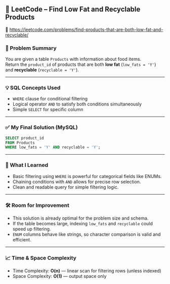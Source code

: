 ## 🧠 LeetCode – Find Low Fat and Recyclable Products  
🔗 https://leetcode.com/problems/find-products-that-are-both-low-fat-and-recyclable/

### 📌 Problem Summary  
You are given a table `Products` with information about food items.  
Return the `product_id` of products that are both **low fat** (`low_fats = 'Y'`) and **recyclable** (`recyclable = 'Y'`).

---

### 💡 SQL Concepts Used  
- `WHERE` clause for conditional filtering  
- Logical operator `AND` to satisfy both conditions simultaneously  
- Simple `SELECT` for specific column

---

### ✅ My Final Solution (MySQL)
```sql
SELECT product_id
FROM Products
WHERE low_fats = 'Y' AND recyclable = 'Y';
```

---

### 💬 What I Learned  
- Basic filtering using `WHERE` is powerful for categorical fields like ENUMs.  
- Chaining conditions with `AND` allows for precise row selection.  
- Clean and readable query for simple filtering logic.

---

### 🛠️ Room for Improvement  
- This solution is already optimal for the problem size and schema.  
- If the table becomes large, indexing `low_fats` and `recyclable` could speed up filtering.  
- `ENUM` columns behave like strings, so character comparison is valid and efficient.

---

### 📈 Time & Space Complexity
- Time Complexity: **O(n)** — linear scan for filtering rows (unless indexed)  
- Space Complexity: **O(1)** — output space only
